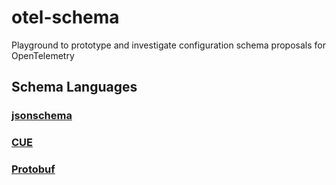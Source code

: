 # otel-schema

Playground to prototype and investigate configuration schema proposals for OpenTelemetry

## Schema Languages

### [jsonschema](https://json-schema.org/)

### [CUE](https://cuelang.org/)

### [Protobuf](https://developers.google.com/protocol-buffers)
